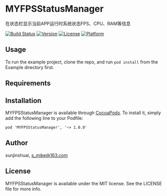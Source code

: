# MYFPSStatusManager
在状态栏显示当前APP运行时系统状态FPS、CPU、RAM等信息

[![Build Status](https://travis-ci.org/sunjinshuai/MYFPSStatusManager.svg?branch=master)](https://travis-ci.org/sunjinshuai/MYFPSStatusManager/)
[![Version](https://img.shields.io/cocoapods/v/MYFPSStatusManager.svg?style=flat)](http://cocoapods.org/pods/MYFPSStatusManager)
[![License](https://img.shields.io/cocoapods/l/MYFPSStatusManager.svg?style=flat)](http://cocoapods.org/pods/MYFPSStatusManager)
[![Platform](https://img.shields.io/cocoapods/p/MYFPSStatusManager.svg?style=flat)](http://cocoapods.org/pods/MYFPSStatusManager)

## Usage

To run the example project, clone the repo, and run `pod install` from the Example directory first.

## Requirements

## Installation

MYFPSStatusManager is available through [CocoaPods](http://cocoapods.org). To install
it, simply add the following line to your Podfile:

```
pod 'MYFPSStatusManager', '~> 1.0.0'
```

## Author

sunjinshuai, s_mike@163.com

## License

MYFPSStatusManager is available under the MIT license. See the LICENSE file for more info.
